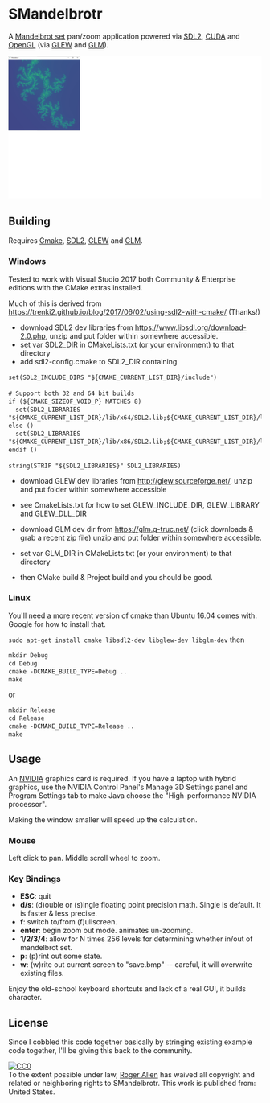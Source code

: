 # SMandelbrotr

A [Mandelbrot set](https://en.wikipedia.org/wiki/Mandelbrot_set) pan/zoom application powered via [SDL2](https://www.libsdl.org/), [CUDA](https://developer.nvidia.com/cuda-zone) and [OpenGL](https://www.opengl.org/) (via [GLEW](http://glew.sourceforge.net/) and [GLM](https://glm.g-truc.net/)).  

![Screenshot](screenshot1.jpg)

## Building

Requires [Cmake](https://cmake.org/), [SDL2](https://www.libsdl.org/), [GLEW](http://glew.sourceforge.net/) and [GLM](https://glm.g-truc.net/).  

### Windows

Tested to work with Visual Studio 2017 both Community & Enterprise editions with the CMake extras installed.

Much of this is derived from https://trenki2.github.io/blog/2017/06/02/using-sdl2-with-cmake/  (Thanks!)

* download SDL2 dev libraries from https://www.libsdl.org/download-2.0.php, unzip and put folder within somewhere accessible.
* set var SDL2_DIR in CMakeLists.txt (or your environment) to that directory
* add sdl2-config.cmake to SDL2_DIR containing
```
set(SDL2_INCLUDE_DIRS "${CMAKE_CURRENT_LIST_DIR}/include")

# Support both 32 and 64 bit builds
if (${CMAKE_SIZEOF_VOID_P} MATCHES 8)
  set(SDL2_LIBRARIES "${CMAKE_CURRENT_LIST_DIR}/lib/x64/SDL2.lib;${CMAKE_CURRENT_LIST_DIR}/lib/x64/SDL2main.lib")
else ()
  set(SDL2_LIBRARIES "${CMAKE_CURRENT_LIST_DIR}/lib/x86/SDL2.lib;${CMAKE_CURRENT_LIST_DIR}/lib/x86/SDL2main.lib")
endif ()

string(STRIP "${SDL2_LIBRARIES}" SDL2_LIBRARIES)
```

* download GLEW dev libraries from http://glew.sourceforge.net/, unzip and put folder within somewhere accessible
* see CmakeLists.txt for how to set GLEW_INCLUDE_DIR, GLEW_LIBRARY and GLEW_DLL_DIR

* download GLM dev dir from https://glm.g-truc.net/ (click downloads & grab a recent zip file)
  unzip and put folder within somewhere accessible.
* set var GLM_DIR in CMakeLists.txt (or your environment) to that directory

* then CMake build & Project build and you should be good.

### Linux

You'll need a more recent version of cmake than Ubuntu 16.04 comes with.  Google for how to install that.

`sudo apt-get install cmake libsdl2-dev libglew-dev libglm-dev`
then
```
mkdir Debug
cd Debug
cmake -DCMAKE_BUILD_TYPE=Debug ..
make
```
or
```
mkdir Release
cd Release
cmake -DCMAKE_BUILD_TYPE=Release ..
make
```

## Usage

An [NVIDIA](https://www.nvidia.com/) graphics card is required.  If you have a laptop with hybrid graphics, use the NVIDIA Control Panel's Manage 3D Settings panel and Program Settings tab to make Java choose the "High-performance NVIDIA processor".

Making the window smaller will speed up the calculation.

### Mouse 

Left click to pan.
Middle scroll wheel to zoom.

### Key Bindings

* __ESC__: quit
* __d/s__: (d)ouble or (s)ingle floating point precision math.  Single is default.  It is faster & less precise.
* __f__: switch to/from (f)ullscreen.
* __enter__: begin zoom out mode.  animates un-zooming.
* __1/2/3/4__: allow for N times 256 levels for determining whether in/out of mandelbrot set.
* __p__: (p)rint out some state.
* __w__: (w)rite out current screen to "save.bmp" -- careful, it will overwrite existing files.

Enjoy the old-school keyboard shortcuts and lack of a real GUI, it builds character.

## License

Since I cobbled this code together basically by stringing existing example code together, I'll be giving this back to the community.

<p xmlns:dct="http://purl.org/dc/terms/" xmlns:vcard="http://www.w3.org/2001/vcard-rdf/3.0#">
  <a rel="license"
     href="http://creativecommons.org/publicdomain/zero/1.0/">
    <img src="http://i.creativecommons.org/p/zero/1.0/88x31.png" style="border-style: none;" alt="CC0" />
  </a>
  <br />
  To the extent possible under law,
  <a rel="dct:publisher"
     href="https://github.com/rogerallen/smandelbrotr">
    <span property="dct:title">Roger Allen</span></a>
  has waived all copyright and related or neighboring rights to
  <span property="dct:title">SMandelbrotr</span>.
This work is published from:
<span property="vcard:Country" datatype="dct:ISO3166"
      content="US" about="https://github.com/rogerallen/smandelbrotr">
  United States</span>.
</p>
